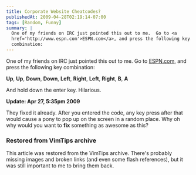 ```yaml
---
title: Corporate Website Cheatcodes?
publishedAt: 2009-04-28T02:19:14-07:00
tags: [Random, Funny]
summary: |
  One of my friends on IRC just pointed this out to me.  Go to <a
  href='http://www.espn.com'>ESPN.com</a>, and press the following key
  combination:
---
```

One of my friends on IRC just pointed this out to me.  Go to <a
href='http://www.espn.com'>ESPN.com</a>, and press the following key
combination:

**Up**, **Up**, **Down**, **Down**, **Left**, **Right**,
**Left**, **Right**, **B**, **A**

And hold down the enter key.  Hilarious.

**Update: Apr 27, 5:35pm 2009**

They fixed it already.  After you entered the code, any key press after that
would cause a pony to pop up on the screen in a random place.  Why oh why would
you want to __fix__ something as awesome as this?

<div class="restored-from-archive">
  <h3>Restored from VimTips archive</h3>
  <p>
  This article was restored from the VimTips archive. There's probably
  missing images and broken links (and even some flash references), but it
  was still important to me to bring them back.
  </p>
</div>
